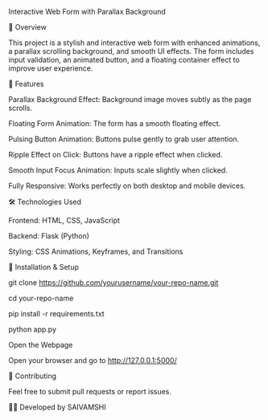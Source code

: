 Interactive Web Form with Parallax Background

🚀 Overview

This project is a stylish and interactive web form with enhanced animations, a parallax scrolling background, and smooth UI effects. The form includes input validation, an animated button, and a floating container effect to improve user experience.

🎨 Features

Parallax Background Effect: Background image moves subtly as the page scrolls.

Floating Form Animation: The form has a smooth floating effect.

Pulsing Button Animation: Buttons pulse gently to grab user attention.

Ripple Effect on Click: Buttons have a ripple effect when clicked.

Smooth Input Focus Animation: Inputs scale slightly when clicked.

Fully Responsive: Works perfectly on both desktop and mobile devices.

🛠️ Technologies Used

Frontend: HTML, CSS, JavaScript

Backend: Flask (Python)

Styling: CSS Animations, Keyframes, and Transitions

🔧 Installation & Setup

git clone https://github.com/yourusername/your-repo-name.git

cd your-repo-name

pip install -r requirements.txt

python app.py

Open the Webpage

Open your browser and go to http://127.0.0.1:5000/

🤝 Contributing

Feel free to submit pull requests or report issues.

👨‍💻 Developed by SAIVAMSHI
